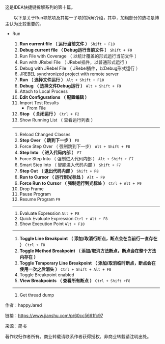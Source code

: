 这是IDEA快捷键拆解系列的第十篇。

  以下是关于Run导航项及其每一子项的拆解介绍，其中，加粗部分的选项是博主认为比较重要的。

* Run
  1. **Run current file （ 运行当前文件 ）**
     `Shift + F10`
  2. **Debug current file （ Debug运行当前文件 ）**
     `Shift + F9`
  3. Run File with Coverage （ 以统计覆盖的形式运行当前文件 ）
  4. Run with JRebel File （ JRebel插件，以普通形式运行 ）
  5. Debug with JRebel File （ JRebel插件，以Debug形式运行 ）
  6. JREBEL synchronized project with remote server
  7. **Run （ 选择文件运行 ）**
     `Alt + Shift + F10`
  8. **Debug （ 选择文件Debug运行 ）**
     `Alt + Shift + F9`
  9. Attach to Local Process
  10. **Edit Configurations （ 配置编辑 ）**
  11. Import Test Results
      * From File
  12. **Stop （ 关闭运行 ）**
      `Ctrl + F2`
  13. Show Running List （ 查看运行列表 ）

  ---

  1. Reload Changed Classes
  2. **Step Over （ 跳到下一步 ）**
     `F8`
  3. Force Step Over （ 强制跳到下一步） 
     `Alt + Shift + F8`
  4. **Step Into （ 进入代码内部 ）**
     `F7`
  5. Force Step Into （ 强制进入代码内部 ） 
     `Alt + Shift + F7`
  6. Smart Step Into （ 智能进入代码内部 ） 
     `Shift + F7`
  7. **Step Out （ 退出代码内部 ）**
     `Shift + F8`
  8. **Run to Cursor （ 运行到光标处 ）**
     `Alt + F9`
  9. **Force Run to Cursor （ 强制运行到光标处 ）**
     `Ctrl + Alt + F9`
  10. Drop Frame
  11. Pause Program
  12. Resume Program 
      `F9`

  ---

  1. Evaluate Expression 
     `Alt + F8`
  2. Quick Evaluate Expression 
     `Ctrl + Alt + F8`
  3. Show Execution Point 
     `Alt + F10`

  ---

  1. **Toggle Line Breakpoint （ 添加/取消行断点，断点会在当前行一直存在 ）**
     `Ctrl + F8`
  2. **Toggle Method Breakpoint （ 添加/取消方法断点，断点会在整个方法内存在 ）**
  3. **Toggle Temporary Line Breakpoint （ 添加/取消临时断点，断点会在使用一次之后消失 ）**
     `Ctrl + Shift + Alt + F8`
  4. Toggle Breakpoint enabled
  5. **View Breakpoints （ 查看所有断点 ）**
     `Ctrl + Shift +F8`

  ---

  1. Get thread dump

  


  


作者：happyJared

  


链接：https://www.jianshu.com/p/60cc5661fc97

  


来源：简书

  


著作权归作者所有。商业转载请联系作者获得授权，非商业转载请注明出处。

